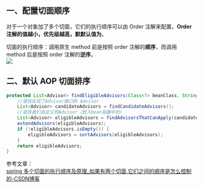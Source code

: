 ## 一、配置切面顺序
对于一个对象加了多个切面，它们的执行顺序可以由 Order 注解来配置，**Order 注解的值越小，优先级越高，默默认值为**。

切面的执行顺序：调用原生 method 前是按照 order 注解的**顺序**，而调用 method 后是按照 order 注解的**逆序**。<br />![](https://cdn.nlark.com/yuque/0/2024/png/27416797/1711294684657-90ec4ca2-893a-47b4-a8ce-e6b8d869d305.png#averageHue=%23fefdfd&clientId=u530efc0f-ccee-4&from=paste&id=u60fffc6c&originHeight=323&originWidth=685&originalType=url&ratio=1.25&rotation=0&showTitle=false&status=done&style=none&taskId=u9b8c1d9f-2aef-4290-bad2-b238ec55d2e&title=)


## 二、默认 AOP 切面排序
```java
protected List<Advisor> findEligibleAdvisors(Class<?> beanClass, String beanName) {
    //查找实现了Advisor接口的 Advisor
    List<Advisor> candidateAdvisors = findCandidateAdvisors();
    //查找我们自定义的Advisor（放入bean容器中的）
    List<Advisor> eligibleAdvisors = findAdvisorsThatCanApply(candidateAdvisors, beanClass, beanName);
    extendAdvisors(eligibleAdvisors);
    if (!eligibleAdvisors.isEmpty()) {
        eligibleAdvisors = sortAdvisors(eligibleAdvisors);
    }
    return eligibleAdvisors;
}
```

参考文章：<br />[spring 多个切面的执行顺序及原理_如果有两个切面,它们之间的顺序是怎么控制的-CSDN博客](https://blog.csdn.net/qq_32317661/article/details/112310508)
